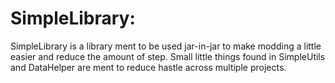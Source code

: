 # SimpleLibrary:
SimpleLibrary is a library ment to be used jar-in-jar to make modding a little easier and reduce the amount of step. Small little things found in SimpleUtils and DataHelper are ment to reduce hastle across multiple projects.

